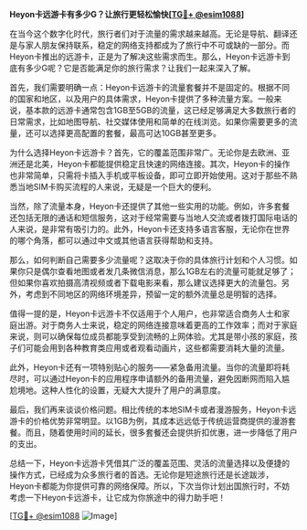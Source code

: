 **Heyon卡远游卡有多少G？让旅行更轻松愉快[[TG💪+ @esim1088](https://t.me/s/esim1088)]**

在当今这个数字化时代，旅行者们对于流量的需求越来越高。无论是导航、翻译还是与家人朋友保持联系，稳定的网络支持都成为了旅行中不可或缺的一部分。而Heyon卡推出的远游卡，正是为了解决这些需求而生。那么，Heyon卡远游卡到底有多少G呢？它是否能满足你的旅行需求？让我们一起来深入了解。

首先，我们需要明确一点：Heyon卡远游卡的流量套餐并不是固定的。根据不同的国家和地区，以及用户的具体需求，Heyon卡提供了多种流量方案。一般来说，基本款的远游卡通常包含1GB至5GB的流量，这已经足够满足大多数旅行者的日常需求，比如地图导航、社交媒体使用和简单的在线浏览。如果你需要更多的流量，还可以选择更高配置的套餐，最高可达10GB甚至更多。

为什么选择Heyon卡远游卡？首先，它的覆盖范围非常广。无论你是去欧洲、亚洲还是北美，Heyon卡都能提供稳定且快速的网络连接。其次，Heyon卡的操作也非常简单，只需将卡插入手机或平板设备，即可立即开始使用。这对于那些不熟悉当地SIM卡购买流程的人来说，无疑是一个巨大的便利。

当然，除了流量本身，Heyon卡还提供了其他一些实用的功能。例如，许多套餐还包括无限的通话和短信服务，这对于经常需要与当地人交流或者拨打国际电话的人来说，是非常有吸引力的。此外，Heyon卡还支持多语言客服，无论你在世界的哪个角落，都可以通过中文或其他语言获得帮助和支持。

那么，如何判断自己需要多少流量呢？这取决于你的具体旅行计划和个人习惯。如果你只是偶尔查看地图或者发几条微信消息，那么1GB左右的流量可能就足够了；但如果你喜欢拍摄高清视频或者下载电影来看，那么建议选择更大的流量包。另外，考虑到不同地区的网络环境差异，预留一定的额外流量总是明智的选择。

值得一提的是，Heyon卡远游卡不仅适用于个人用户，也非常适合商务人士和家庭出游。对于商务人士来说，稳定的网络连接意味着更高的工作效率；而对于家庭来说，则可以确保每位成员都能享受到流畅的上网体验。尤其是带小孩的家庭，孩子们可能会用到各种教育类应用或者观看动画片，这些都需要消耗大量的流量。

此外，Heyon卡还有一项特别贴心的服务——紧急备用流量。当你的流量即将耗尽时，可以通过Heyon卡的应用程序申请额外的备用流量，避免因断网而陷入尴尬境地。这种人性化的设置，无疑大大提升了用户的满意度。

最后，我们再来谈谈价格问题。相比传统的本地SIM卡或者漫游服务，Heyon卡远游卡的价格优势非常明显。以1GB为例，其成本远远低于传统运营商提供的漫游套餐。而且，随着使用时间的延长，很多套餐还会提供折扣优惠，进一步降低了用户的支出。

总结一下，Heyon卡远游卡凭借其广泛的覆盖范围、灵活的流量选择以及便捷的操作方式，已经成为众多旅行者的首选。无论你是短途旅行还是长途跋涉，Heyon卡都能为你提供可靠的网络保障。所以，下次当你计划出国旅行时，不妨考虑一下Heyon卡远游卡，让它成为你旅途中的得力助手吧！

[[TG💪+ @esim1088](https://t.me/s/esim1088) ![Image](https://i.postimg.cc/4NQfJmqS/Snipaste-2025-05-13-00-14-12.png)]